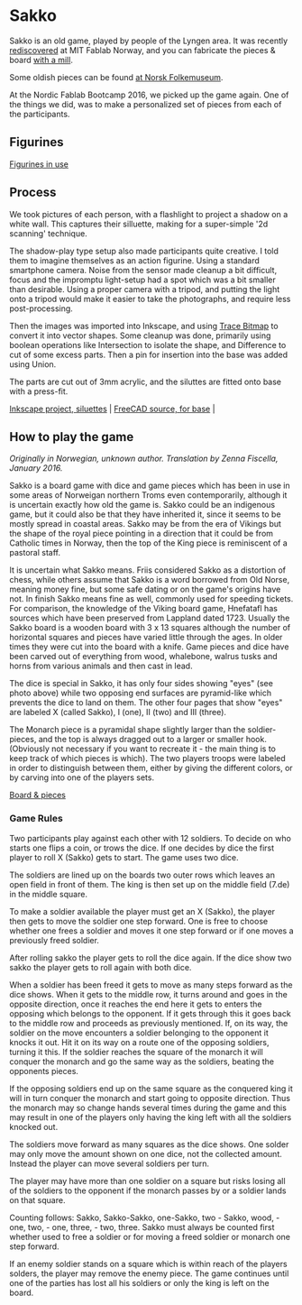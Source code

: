 
# Sakko

Sakko is an old game, played by people of the Lyngen area.
It was recently [rediscovered](http://www.fablab.no/index.php/news-nyheter/229-206) at MIT Fablab Norway,
and you can fabricate the pieces & board [with a mill](http://www.inference.phy.cam.ac.uk/cs482/fablab/projects/sakko/).

Some oldish pieces can be found [at Norsk Folkemuseum](http://digitaltmuseum.no/011023295017).

At the Nordic Fablab Bootcamp 2016, we picked up the game again. One of the things we did,
was to make a personalized set of pieces from each of the participants.

## Figurines

[Figurines in use](./img/figurines-in-use.jpg)

## Process

We took pictures of each person, with a flashlight to project a shadow on a white wall.
This captures their silluette, making for a super-simple '2d scanning' technique.

The shadow-play type setup also made participants quite creative. I told them to imagine themselves as an action figurine.
Using a standard smartphone camera. Noise from the sensor made cleanup a bit difficult, focus
and the impromptu light-setup had a spot which was a bit smaller than desirable.
Using a proper camera with a tripod, and putting the light onto a tripod would make it easier to take
the photographs, and require less post-processing.

Then the images was imported into Inkscape, and using [Trace Bitmap](https://inkscape.org/en/doc/tracing/tutorial-tracing.html)
to convert it into vector shapes. Some cleanup was done, primarily using boolean operations like Intersection to isolate the shape,
and Difference to cut of some excess parts. Then a pin for insertion into the base was added using Union.

The parts are cut out of 3mm acrylic, and the siluttes are fitted onto base with a press-fit.

[Inkscape project, siluettes](./figurines.svg) | 
[FreeCAD source, for base](./sakko-solider.fcstd) |

## How to play the game

*Originally in Norwegian, unknown author. Translation by Zenna Fiscella, January 2016.*

Sakko is a board game with dice and game pieces which has been in use in some areas of Norweigan northern Troms even contemporarily, although it is uncertain exactly how old the game is. Sakko could be an indigenous game, but it could also be that they have inherited it, since it seems to be mostly spread in coastal areas. Sakko may be from the era of Vikings but the shape of the royal piece pointing in a direction that it could be from Catholic times in Norway, then the top of the King piece is reminiscent of a pastoral staff.

It is uncertain what Sakko means. Friis considered Sakko as a distortion of chess, while others assume that Sakko is a word borrowed from Old Norse, meaning money fine, but some safe dating or on the game's origins have not. In finish Sakko means fine as well, commonly used for speeding tickets. For comparison, the knowledge of the Viking board game, Hnefatafl has sources which have been preserved from Lappland dated 1723.
Usually the Sakko board is a wooden board with 3 x 13 squares although the number of horizontal squares and pieces have varied little through the ages. In older times they were cut into the board with a knife. Game pieces and dice have been carved out of everything from wood, whalebone, walrus tusks and horns from various animals and then cast in lead.

The dice is special in Sakko, it has only four sides showing "eyes" (see photo above) while two opposing end surfaces are pyramid-like which prevents the dice to land on them. The other four pages that show "eyes" are labeled X (called Sakko), I (one), II (two) and III (three).

The Monarch piece is a pyramidal shape slightly larger than the soldier-pieces, and the top is always dragged out to a larger or smaller hook. (Obviously not necessary if you want to recreate it - the main thing is to keep track of which pieces is which). The two players troops were labeled in order to distinguish between them, either by giving the different colors, or by carving into one of the players sets.

[Board & pieces](./img/gamerules-board-pieces.png)

### Game Rules

Two participants play against each other with 12 soldiers. To decide on who starts one flips a coin, or trows the dice. If one decides by dice the first player to roll X (Sakko) gets to start. The game uses two dice.

The soldiers are lined up on the boards two outer rows which leaves an open field in front of them. The king is then set up on the middle field (7.de) in the middle square.

To make a soldier available the player must get an X (Sakko), the player then gets to move the soldier one step forward. One is free to choose whether one frees a soldier and moves it one step forward or if one moves a previously freed soldier.

After rolling sakko the player gets to roll the dice again. If the dice show two sakko the player gets to roll again with both dice.

When a soldier has been freed it gets to move as many steps forward as the dice shows. When it gets to the middle row, it turns around and goes in the opposite direction, once it reaches the end here it gets to enters the opposing which belongs to the opponent. If it gets through this it goes back to the middle row and proceeds as previously mentioned. If, on its way, the soldier on the move encounters a soldier belonging to the opponent it knocks it out. Hit it on its way on a route one of the opposing soldiers, turning it this. If the soldier reaches the square of the monarch it will conquer the monarch and go the same way as the soldiers, beating the opponents pieces.

If the opposing soldiers end up on the same square as the conquered king it will in turn conquer the monarch and start going to opposite direction. Thus the monarch may so change hands several times during the game and this may result in one of the players only having the king left with all the soldiers knocked out.

The soldiers move forward as many squares as the dice shows. One solder may only move the amount shown on one dice, not the collected amount. Instead the player can move several soldiers per turn.

The player may have more than one soldier on a square but risks losing all of the soldiers to the opponent if the monarch passes by or a soldier lands on that square.

Counting follows: Sakko, Sakko-Sakko, one-Sakko, two - Sakko, wood, - one, two, - one, three, - two, three. Sakko must always be counted first whether used to free a soldier or for moving a freed soldier or monarch one step forward.

If an enemy soldier stands on a square which is within reach of the players solders, the player may remove the enemy piece. The game continues until one of the parties has lost all his soldiers or only the king is left on the board.

